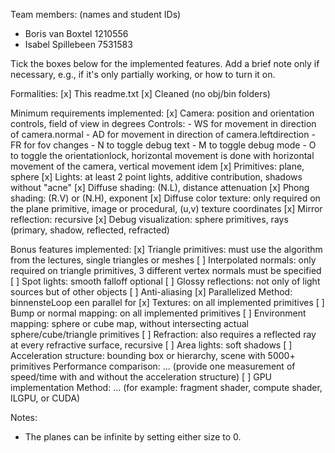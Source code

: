 Team members: (names and student IDs)
* Boris van Boxtel 1210556
* Isabel Spillebeen 7531583

Tick the boxes below for the implemented features. Add a brief note only if necessary, e.g., if it's only partially working, or how to turn it on.

Formalities:
[x] This readme.txt
[x] Cleaned (no obj/bin folders)

Minimum requirements implemented:
[x] Camera: position and orientation controls, field of view in degrees
Controls:
    - WS for movement in direction of camera.normal
    - AD for movement in direction of camera.leftdirection
    - FR for fov changes
    - N to toggle debug text
    - M to toggle debug mode
    - O to toggle the orientationlock, horizontal movement is done with horizontal movement of the camera, vertical movement idem
[x] Primitives: plane, sphere
[x] Lights: at least 2 point lights, additive contribution, shadows without "acne"
[x] Diffuse shading: (N.L), distance attenuation
[x] Phong shading: (R.V) or (N.H), exponent
[x] Diffuse color texture: only required on the plane primitive, image or procedural, (u,v) texture coordinates
[x] Mirror reflection: recursive
[x] Debug visualization: sphere primitives, rays (primary, shadow, reflected, refracted)

Bonus features implemented:
[x] Triangle primitives: must use the algorithm from the lectures, single triangles or meshes
[ ] Interpolated normals: only required on triangle primitives, 3 different vertex normals must be specified
[ ] Spot lights: smooth falloff optional
[ ] Glossy reflections: not only of light sources but of other objects
[ ] Anti-aliasing
[x] Parallelized
Method: binnensteLoop een parallel for
[x] Textures: on all implemented primitives
[ ] Bump or normal mapping: on all implemented primitives
[ ] Environment mapping: sphere or cube map, without intersecting actual sphere/cube/triangle primitives
[ ] Refraction: also requires a reflected ray at every refractive surface, recursive
[ ] Area lights: soft shadows
[ ] Acceleration structure: bounding box or hierarchy, scene with 5000+ primitives
Performance comparison: ... (provide one measurement of speed/time with and without the acceleration structure)
[ ] GPU implementation
Method: ... (for example: fragment shader, compute shader, ILGPU, or CUDA)

Notes:
-  The planes can be infinite by setting either size to 0.


